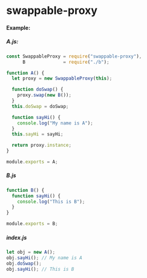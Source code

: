 # swappable-proxy

#### Example:

##### A.js:
```javascript
const SwappableProxy = require("swappable-proxy"),
      B              = require("./b");

function A() {
  let proxy = new SwappableProxy(this);

  function doSwap() {
    proxy.swap(new B());
  }
  this.doSwap = doSwap;

  function sayHi() {
    console.log("My name is A");
  }
  this.sayHi = sayHi;

  return proxy.instance;
}

module.exports = A;
```

##### B.js
```javascript
function B() {
  function sayHi() {
    console.log("This is B");
  }
}

module.exports = B;
```

##### index.js
```javascript
let obj = new A();
obj.sayHi(); // My name is A
obj.doSwap();
obj.sayHi(); // This is B
```